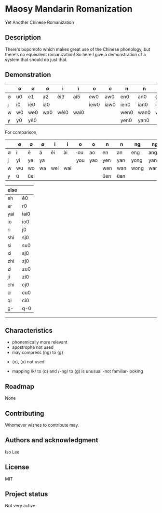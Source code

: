 # Maosy Mandarin Romanization
Yet Another Chinese Romanization

## Description
There's bopomofo which makes great use of the Chinese phonology, but there's no equivalent romanization! So here I give a demonstration of a system that should do just that.

## Demonstration
|  | ∅ | ∅ | ∅ | i | i | o | o | n | n | ng | ng |
| - | - | - | - | - | - | - | - | - | - | - | - |
| ∅ | u0 | e1 | a2 | êi3 | ai5 | ew0 | aw0 | en0 | an0 | e(n)g0 | a(n)g0 |
| j | i0 | iê0 | ia0 | | | iew0 | iaw0 | ien0 | ian0 | ie(n)g0 | ia(n)g0 |
| w | w0 | we0 | wa0 | wêi0 | wai0 | | | wen0 | wan0 | we(n)g0 | wa(n)g0 |
| y | y0 | yê0 | | | | | | yen0 | yan0 |  | |

For comparison,

|  | ∅ | ∅ | ∅ | i | i | o | o | n | n | ng | ng |
| - | - | - | - | - | - | - | - | - | - | - | - |
| ∅ | i | ē | á | ěi | ài | ·ou | ao | en | an | eng | ang |
| j | yi | ye | ya | | | you | yao | yen | yan | yong | yang |
| w | wu | wo | wa | wei | wai | | | wen | wan | wong | wang |
| y | ü | üe | | | | | | üen | üan |  | |

| else | |
| - | - |
| eh | ê0 |
| ar | r0 |
| yai | iai0 |
| io | io0 |
| ri | j0 |
| shi | sj0 |
| si | su0 |
| xi | sj0 |
| zhi | zj0 |
| zi | zu0 |
| ji | zi0 |
| chi | cj0 |
| ci | cu0 |
| qi | ci0 |
| g- | q-0 |

***

## Characteristics
+ phonemically more relevant
+ apostrophe not used
+ may compress ⟨ng⟩ to ⟨g⟩
* ⟨v⟩, ⟨x⟩ not used
- mapping /k/ to ⟨q⟩ and /-ng/ to ⟨g⟩ is unusual
-not familiar-looking

## Roadmap
None

## Contributing
Whomever wishes to contribute may.

## Authors and acknowledgment
Iso Lee

## License
MIT

## Project status
Not very active
